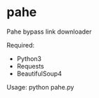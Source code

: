 # pahe
Pahe bypass link downloader

Required:
- Python3
- Requests
- BeautifulSoup4

Usage:
python pahe.py